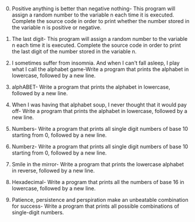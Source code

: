 0. Positive anything is better than negative nothing- This program will assign a random number to the variable n each time it is executed. Complete the source code in order to print whether the number stored in the variable n is positive or negative.

1. The last digit- This program will assign a random number to the variable n each time it is executed. Complete the source code in order to print the last digit of the number stored in the variable n.

2. I sometimes suffer from insomnia. And when I can't fall asleep, I play what I call the alphabet game-Write a program that prints the alphabet in lowercase, followed by a new line.

3. alphABET-  Write a program that prints the alphabet in lowercase, followed by a new line.

4. When I was having that alphabet soup, I never thought that it would pay off- Write a program that prints the alphabet in lowercase, followed by a new line.

5. Numbers- Write a program that prints all single digit numbers of base 10 starting from 0, followed by a new line.

6. Numberz- Write a program that prints all single digit numbers of base 10 starting from 0, followed by a new line.

7. Smile in the mirror- Write a program that prints the lowercase alphabet in reverse, followed by a new line.

8. Hexadecimal- Write a program that prints all the numbers of base 16 in lowercase, followed by a new line.

9. Patience, persistence and perspiration make an unbeatable combination for success- Write a program that prints all possible combinations of single-digit numbers.
